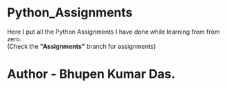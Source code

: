 # Python_Assignments
Here I put all the Python Assignments I have done while learning from from zero.
<br>
(Check the **"Assignments"** branch for assignments)
<br>
# Author - Bhupen Kumar Das.
